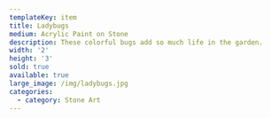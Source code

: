 ```yaml
---
templateKey: item
title: Ladybugs
medium: Acrylic Paint on Stone
description: These colorful bugs add so much life in the garden.
width: '2'
height: '3'
sold: true
available: true
large_image: /img/ladybugs.jpg
categories:
  - category: Stone Art
---
```


